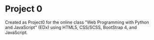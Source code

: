 # Project 0

Created as Project0 for the online class "Web Programming with Python and JavaScript" (EDx)
using HTML5, CSS/SCSS, BootStrap 4, and JavaScript.
